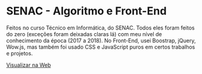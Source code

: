 # SENAC - Algoritmo e Front-End

Feitos no curso Técnico em Informática, do SENAC. Todos eles foram feitos do zero (exceções foram deixadas claras lá) com meu nível de conhecimento da época (2017 a 2018). No Front-End, usei Boostrap, jQuery, Wow.js, mas também foi usado CSS e JavaScript puros em certos trabalhos e projetos.

[Visualizar na Web](https://leandro-rmc.github.io/)
